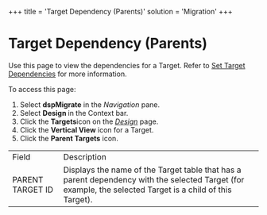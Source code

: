 +++
title = 'Target Dependency (Parents)'
solution = 'Migration'
+++

# Target Dependency (Parents)

<div class="use">

Use this page to view the dependencies for a Target. Refer to [Set
Target Dependencies](../Use_Cases/Set_Target_Dependencies) for more
information.

</div>

To access this page:

1.  Select <span style="font-weight: bold;">dspMigrate</span> in the
    <span style="font-style: italic;">Navigation</span> pane.
2.  Select <span style="font-weight: bold;">Design </span>in the Context
    bar.
3.  Click the <span style="font-weight: bold;">Targets</span>icon on the
    *[Design](Design)* page.
4.  Click the <span style="font-weight: bold;">Vertical View</span> icon
    for a Target.
5.  Click the <span style="font-weight: bold;">Parent Targets</span>
    icon.

|                  |                                                                                                                                                           |
| ---------------- | --------------------------------------------------------------------------------------------------------------------------------------------------------- |
| Field            | Description                                                                                                                                               |
| PARENT TARGET ID | Displays the name of the Target table that has a parent dependency with the selected Target (for example, the selected Target is a child of this Target). |
